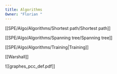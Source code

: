 ```yaml
---
title: Algorithms
Owner: "Florian "
---
```

[[SPE/Algo/Algorithms/Shortest path/Shortest path]]

[[SPE/Algo/Algorithms/Spanning tree/Spanning tree]]

[[SPE/Algo/Algorithms/Training|Training]]

[[Warshall]]

![[graphes_pcc_def.pdf]]

